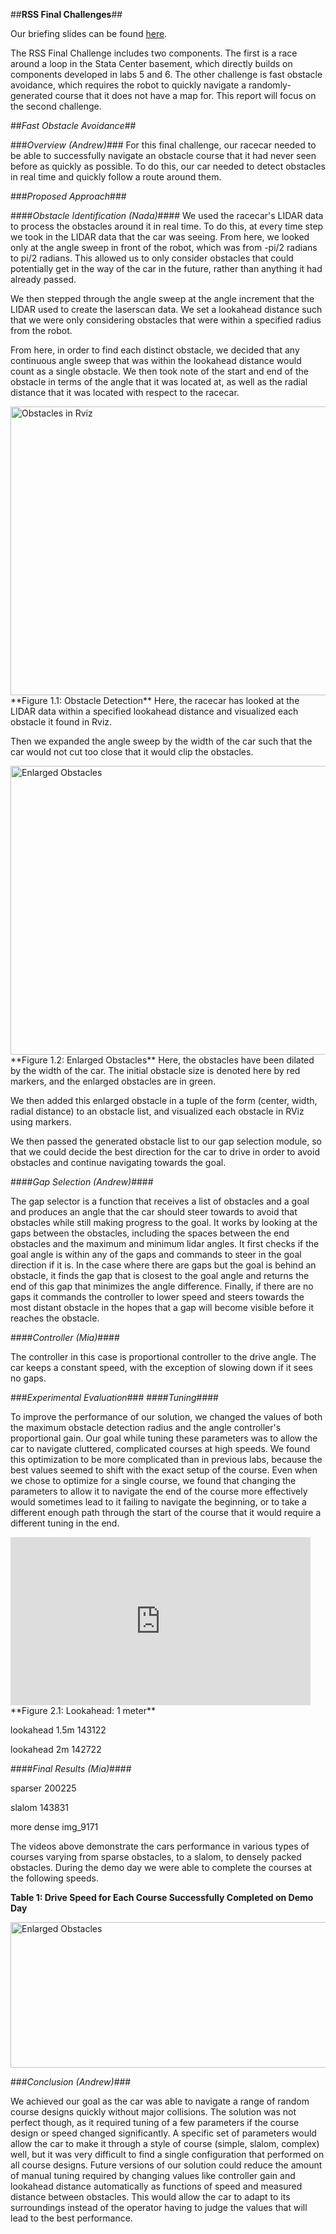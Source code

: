 ##**RSS Final Challenges**##

Our briefing slides can be found [here](https://docs.google.com/presentation/d/e/2PACX-1vSekBXbRD01jhey_eg-2L4vt1B33mCh0rY9d0mkfi_EToSflpEm3nEaTdERE42kCxp2E9qdc8IwDWxN/embed?start=false&loop=false&delayms=3000).


The RSS Final Challenge includes two components. The first is a race around a loop in the Stata Center basement, which directly builds on components developed in labs 5 and 6. The other challenge is fast obstacle avoidance, which requires the robot to quickly navigate a randomly-generated course that it does not have a map for. This report will focus on the second challenge.

##*Fast Obstacle Avoidance*##

###*Overview (Andrew)*###
For this final challenge, our racecar needed to be able to successfully navigate an obstacle course that it had never seen before as quickly as possible. To do this, our car needed to detect obstacles in real time and quickly follow a route around them.

###*Proposed Approach*###

####*Obstacle Identification (Nada)*####
We used the racecar's LIDAR data to process the obstacles around it in real time. To do this, at every time step we took in the LIDAR data that the car was seeing. From here, we looked only at the angle sweep in front of the robot, which was from -pi/2 radians to pi/2 radians. This allowed us to only consider obstacles that could potentially get in the way of the car in the future, rather than anything it had already passed. 

We then stepped through the angle sweep at the angle increment that the LIDAR used to create the laserscan data. We set a lookahead distance such that we were only considering obstacles that were within a specified radius from the robot. 

From here, in order to find each distinct obstacle, we decided that any continuous angle sweep that was within the lookahead distance would count as a single obstacle. We then took note of the start and end of the obstacle in terms of the angle that it was located at, as well as the radial distance that it was located with respect to the racecar.

<img src="https://drive.google.com/uc?export=view&id=1XlLoluyORkRVosqr394GfXYmmRSiGaMC" alt="Obstacles in Rviz" height="462" width="583">
**Figure 1.1: Obstacle Detection**
Here, the racecar has looked at the LIDAR data within a specified lookahead distance and visualized each obstacle it found in Rviz.


Then we expanded the angle sweep by the width of the car such that the car would not cut too close that it would clip the obstacles.


<img src="https://drive.google.com/uc?export=view&id=1YKFQUuJhjK2Ive3knsb67nto8BX8Hul-" alt="Enlarged Obstacles" height="462" width="583">
**Figure 1.2: Enlarged Obstacles**
Here, the obstacles have been dilated by the width of the car. The initial obstacle size is denoted here by red markers, and the enlarged obstacles are in green.


We then added this enlarged obstacle in a tuple of the form (center, width, radial distance) to an obstacle list, and visualized each obstacle in RViz using markers. 

We then passed the generated obstacle list to our gap selection module, so that we could decide the best direction for the car to drive in order to avoid obstacles and continue navigating towards the goal.


####*Gap Selection (Andrew)*####

The gap selector is a function that receives a list of obstacles and a goal and produces an angle that the car should steer towards to avoid that obstacles while still making progress to the goal. It works by looking at the gaps between the obstacles, including the spaces between the end obstacles and the maximum and minimum lidar angles. It first checks if the goal angle is within any of the gaps and commands to steer in the goal direction if it is. In the case where there are gaps but the goal is behind an obstacle, it finds the gap that is closest to the goal angle and returns the end of this gap that minimizes the angle difference. Finally, if there are no gaps it commands the controller to lower speed and steers towards the most distant obstacle in the hopes that a gap will become visible before it reaches the obstacle.


####*Controller (Mia)*####

The controller in this case is proportional controller to the drive angle. The car keeps a constant speed, with the exception of slowing down if it sees no gaps.

###*Experimental Evaluation*###
####*Tuning*####

To improve the performance of our solution, we changed the values of both the maximum obstacle detection radius and the angle controller's proportional gain. Our goal while tuning these parameters was to allow the car to navigate cluttered, complicated courses at high speeds. We found this optimization to be more complicated than in previous labs, because the best values seemed to shift with the exact setup of the course. Even when we chose to optimize for a single course, we found that changing the parameters to allow it to navigate the end of the course more effectively would sometimes lead to it failing to navigate the beginning, or to take a different enough path through the start of the course that it would require a different tuning in the end. 

<iframe src="https://giphy.com/embed/dXL2XsFDAnHcsuh5vN" width="480" height="269" frameBorder="0" class="giphy-embed" allowFullScreen></iframe>
**Figure 2.1: Lookahead: 1 meter**

lookahead 1.5m
143122

lookahead 2m
142722


####*Final Results (Mia)*####

sparser
200225

slalom
143831

more dense
img_9171

The videos above demonstrate the cars performance in various types of courses varying from sparse obstacles, to a slalom, to densely packed obstacles. During the demo day we were able to complete the courses at the following speeds.

**Table 1: Drive Speed for Each Course Successfully Completed on Demo Day**

<img src="https://drive.google.com/uc?export=view&id=1fkCsD8pH_LXnvqlT0GA9uBFtqLf2Y1-J" alt="Enlarged Obstacles" height="233" width="590">


###*Conclusion (Andrew)*###

We achieved our goal as the car was able to navigate a range of random course designs quickly without major collisions. The solution was not perfect though, as it required tuning of a few parameters if the course design or speed changed significantly. A specific set of parameters would allow the car to make it through a style of course (simple, slalom, complex) well, but it was very difficult to find a single configuration that performed on all course designs. Future versions of our solution could reduce the amount of manual tuning required by changing values like controller gain and lookahead distance automatically as functions of speed and measured distance between obstacles. This would allow the car to adapt to its surroundings instead of the operator having to judge the values that will lead to the best performance.
